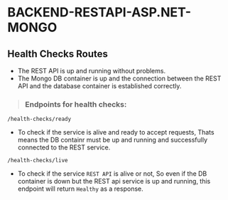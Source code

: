 # BACKEND-RESTAPI-ASP.NET-MONGO

## Health Checks Routes 
- The REST API is up and running without problems.
- The Mongo DB container is up and the connection between the REST API and the database container is established correctly.

>### Endpoints for health checks:
`/health-checks/ready`
- To check if the service is alive and ready to accept requests, Thats means the DB containr must be up and running and successfully connected to the REST service.

`/health-checks/live`
- To check if the service `REST API` is alive or not, So even if the DB container is down but the REST api service is up and running, this endpoint will return `Healthy` as a response.